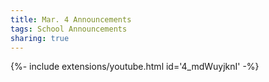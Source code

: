 ```yaml
---
title: Mar. 4 Announcements
tags: School Announcements
sharing: true
---
```

<div>{%- include extensions/youtube.html id='4_mdWuyjknI' -%}</div>
